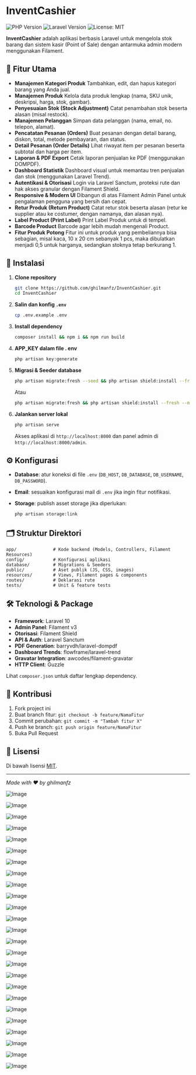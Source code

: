 # InventCashier

![PHP Version](https://img.shields.io/badge/php-8.1%2B-blue) ![Laravel Version](https://img.shields.io/badge/laravel-10.x-red) ![License: MIT](https://img.shields.io/badge/license-MIT-green)

**InventCashier** adalah aplikasi berbasis Laravel untuk mengelola stok barang dan sistem kasir (Point of Sale) dengan antarmuka admin modern menggunakan Filament.

## 🎯 Fitur Utama

* **Manajemen Kategori Produk**
  Tambahkan, edit, dan hapus kategori barang yang Anda jual.
* **Manajemen Produk**
  Kelola data produk lengkap (nama, SKU unik, deskripsi, harga, stok, gambar).
* **Penyesuaian Stok (Stock Adjustment)**
  Catat penambahan stok beserta alasan (misal restock).
* **Manajemen Pelanggan**
  Simpan data pelanggan (nama, email, no. telepon, alamat).
* **Pencatatan Pesanan (Orders)**
  Buat pesanan dengan detail barang, diskon, total, metode pembayaran, dan status.
* **Detail Pesanan (Order Details)**
  Lihat riwayat item per pesanan beserta subtotal dan harga per item.
* **Laporan & PDF Export**
  Cetak laporan penjualan ke PDF (menggunakan DOMPDF).
* **Dashboard Statistik**
  Dashboard visual untuk memantau tren penjualan dan stok (menggunakan Laravel Trend).
* **Autentikasi & Otorisasi**
  Login via Laravel Sanctum, proteksi rute dan hak akses granular dengan Filament Shield.
* **Responsive & Modern UI**
  Dibangun di atas Filament Admin Panel untuk pengalaman pengguna yang bersih dan cepat.
* **Retur Produk (Return Product)**
Catat retur stok beserta alasan (retur ke supplier atau ke costumer, dengan namanya, dan alasan nya).
* **Label Product (Print Label)**
Print Label Produk untuk di tempel.
* **Barcode Product**
Barcode agar lebih mudah mengenali Product.
* **Fitur Produk Potong**
Fitur ini untuk produk yang pembeliannya bisa sebagian, misal kaca, 10 x 20 cm sebanyak 1 pcs, maka dibulatkan menjadi 0,5 untuk harganya, sedangkan stoknya tetap berkurang 1.





## 🚀 Instalasi

1. **Clone repository**

   ```bash
   git clone https://github.com/ghilmanfz/InventCashier.git
   cd InventCashier
   ```
   
2. **Salin dan konfig `.env`**

   ```bash
   cp .env.example .env
   ```
   
3. **Install dependency**

   ```bash
   composer install && npm i && npm run build
   ```

4. **APP_KEY dalam file . env**

   ```bash
   php artisan key:generate
   ```

5. **Migrasi & Seeder database**

   ```bash
   php artisan migrate:fresh --seed && php artisan shield:install --fresh --minimal # (opsional, jika ingin menggunakan data dummy, nanti pilih user login di Terminal)
   ```
   Atau
   ```bash
   php artisan migrate:fresh && php artisan shield:install --fresh --minimal # (opsional, jika tidak ingin menggunakan data dummy, nanti bikin user untuk login di Terminal)
   ```

   
6. **Jalankan server lokal**

   ```bash
   php artisan serve
   ```

   Akses aplikasi di `http://localhost:8000` dan panel admin di `http://localhost:8000/admin`.

## ⚙️ Konfigurasi

* **Database**: atur koneksi di file `.env` (`DB_HOST`, `DB_DATABASE`, `DB_USERNAME`, `DB_PASSWORD`).
* **Email**: sesuaikan konfigurasi mail di `.env` jika ingin fitur notifikasi.
* **Storage**: publish asset storage jika diperlukan:

  ```bash
  php artisan storage:link
  ```

## 🗂️ Struktur Direktori

```
app/              # Kode backend (Models, Controllers, Filament Resources)
config/           # Konfigurasi aplikasi
database/         # Migrations & Seeders
public/           # Aset publik (JS, CSS, images)
resources/        # Views, Filament pages & components
routes/           # Deklarasi rute
tests/            # Unit & feature tests
```

## 🛠️ Teknologi & Package

* **Framework**: Laravel 10
* **Admin Panel**: Filament v3
* **Otorisasi**: Filament Shield
* **API & Auth**: Laravel Sanctum
* **PDF Generation**: barryvdh/laravel-dompdf
* **Dashboard Trends**: flowframe/laravel-trend
* **Gravatar Integration**: awcodes/filament-gravatar
* **HTTP Client**: Guzzle

Lihat `composer.json` untuk daftar lengkap dependency.

## 🤝 Kontribusi

1. Fork project ini
2. Buat branch fitur: `git checkout -b feature/NamaFitur`
3. Commit perubahan: `git commit -m "Tambah fitur X"`
4. Push ke branch: `git push origin feature/NamaFitur`
5. Buka Pull Request

## 📄 Lisensi

Di bawah lisensi [MIT](https://opensource.org/licenses/MIT).

---

*Made with ❤️ by ghilmanfz*

![Image](https://github.com/user-attachments/assets/3f42b5ae-5b2e-4473-8d2c-4ef27a6ab85e)

![Image](https://github.com/user-attachments/assets/86e9ad55-e411-40d9-a685-e622446f2338)

![Image](https://github.com/user-attachments/assets/c656e2fd-feed-4c9a-bf71-c7342e0a97a7)

![Image](https://github.com/user-attachments/assets/260f2078-0868-4425-81c8-aaa2bee6c699)

![Image](https://github.com/user-attachments/assets/79c24bc2-e074-4ec4-9775-47c857c56e2e)

![Image](https://github.com/user-attachments/assets/c3c55c19-cbbf-4d44-a58b-7efa08adc82b)

![Image](https://github.com/user-attachments/assets/51a600f1-9781-4646-9979-252e4cbafa29)

![Image](https://github.com/user-attachments/assets/af0981fe-4069-4d65-b693-7c41c6339ed6)

![Image](https://github.com/user-attachments/assets/909d2c7d-3433-464f-8c56-ba568f7538a7)

![Image](https://github.com/user-attachments/assets/05e69c40-a166-4ab8-ae11-a4e33d22f227)

![Image](https://github.com/user-attachments/assets/685f8857-ad08-43d9-9436-be38da454230)

![Image](https://github.com/user-attachments/assets/ca354843-e06a-4cfa-9833-51abbe7118b9)

![Image](https://github.com/user-attachments/assets/c5402e57-f7ab-4aa7-ab91-db60e46f3c46)

![Image](https://github.com/user-attachments/assets/4d14923c-f2b2-41b0-aa82-09ec934b278e)

![Image](https://github.com/user-attachments/assets/55705406-f378-4465-b1f0-761751f2add4)

![Image](https://github.com/user-attachments/assets/e35960b8-71f2-4563-9cfe-c9d0ac82e4cf)

![Image](https://github.com/user-attachments/assets/478a55a2-ebc7-4b0d-865a-d26983650ce3)

![Image](https://github.com/user-attachments/assets/d3fda8cf-90d6-44e5-b936-91ff03da655f)

![Image](https://github.com/user-attachments/assets/a0378b21-b3b9-4caa-98d1-56788eccec4d)

![Image](https://github.com/user-attachments/assets/7f3a6c8d-a36e-4df2-9fe3-d12bae92aa0a)

![Image](https://github.com/user-attachments/assets/c7a1e192-59b8-4855-b481-3bde7f08e236)

![Image](https://github.com/user-attachments/assets/1c33bea0-d240-4dbd-b257-db576976da51)

![Image](https://github.com/user-attachments/assets/16679cff-2d6d-4d79-81cf-adc907bb0b0f)

![Image](https://github.com/user-attachments/assets/32f01c42-4d54-4136-9320-af088d49f7ef)

![Image](https://github.com/user-attachments/assets/a51176de-8106-451e-963a-54bbe0fa8a65)
